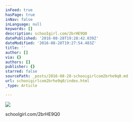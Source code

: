 ```yaml
---
inFeed: true
hasPage: true
inNav: false
inLanguage: null
keywords: []
description: schooIgirl.com/2brHE9Q0
datePublished: '2016-08-28T19:28:42.039Z'
dateModified: '2016-08-28T19:27:54.483Z'
title: ''
author: []
via: {}
authors: []
publisher: {}
starred: false
sourcePath: _posts/2016-08-28-schooigirlcom2brhe9q0.md
url: schooigirlcom2brhe9q0/index.html
_type: Article

---
```

![](https://the-grid-user-content.s3-us-west-2.amazonaws.com/4aa3ffd9-de34-48b7-8e88-9f3b04661a66.jpg)

schooIgirl.com/2brHE9Q0